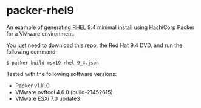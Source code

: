 # packer-rhel9
An example of generating RHEL 9.4 minimal install using HashiCorp Packer for a VMware environment.


You just need to download this repo, the Red Hat 9.4 DVD, and run the following command:


```console
$ packer build esx19-rhel-9_4.json 
```

 Tested with the following software versions:

- Packer v1.11.0
- VMware ovftool 4.6.0 (build-21452615)
- VMware ESXi 7.0 update3
